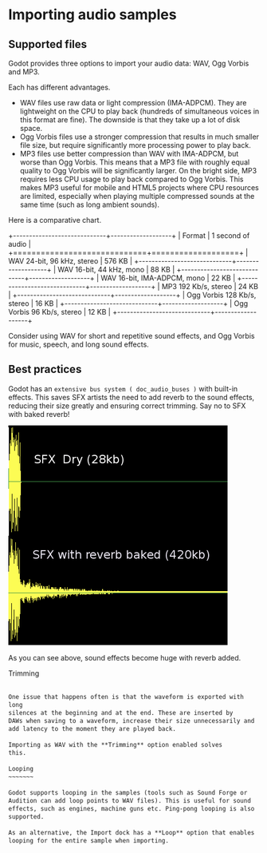 

Importing audio samples
=======================

Supported files
---------------

Godot provides three options to import your audio data: WAV, Ogg Vorbis
and MP3.

Each has different advantages.

* WAV files use raw data or light compression (IMA-ADPCM). They are lightweight
  on the CPU to play back (hundreds of simultaneous voices in this format are
  fine). The downside is that they take up a lot of disk space.
* Ogg Vorbis files use a stronger compression that results in much
  smaller file size, but require significantly more processing power to
  play back.
* MP3 files use better compression than WAV with IMA-ADPCM, but worse than
  Ogg Vorbis. This means that a MP3 file with roughly equal quality to
  Ogg Vorbis will be significantly larger. On the bright side, MP3 requires
  less CPU usage to play back compared to Ogg Vorbis. This makes MP3 useful
  for mobile and HTML5 projects where CPU resources are limited, especially
  when playing multiple compressed sounds at the same time (such as long
  ambient sounds).

Here is a comparative chart.

+-----------------------------+-------------------+
| Format                      | 1 second of audio |
+=============================+===================+
| WAV 24-bit, 96 kHz, stereo  | 576 KB            |
+-----------------------------+-------------------+
| WAV 16-bit, 44 kHz, mono    | 88 KB             |
+-----------------------------+-------------------+
| WAV 16-bit, IMA-ADPCM, mono | 22 KB             |
+-----------------------------+-------------------+
| MP3 192 Kb/s, stereo        | 24 KB             |
+-----------------------------+-------------------+
| Ogg Vorbis 128 Kb/s, stereo | 16 KB             |
+-----------------------------+-------------------+
| Ogg Vorbis 96 Kb/s, stereo  | 12 KB             |
+-----------------------------+-------------------+

Consider using WAV for short and repetitive sound effects, and Ogg Vorbis
for music, speech, and long sound effects.

Best practices
--------------

Godot has an `extensive bus system ( doc_audio_buses )` with built-in effects.
This saves SFX artists the need to add reverb to the sound effects,
reducing their size greatly and ensuring correct trimming. Say no to SFX
with baked reverb!

![](img/reverb.png)

As you can see above, sound effects become huge with reverb added.

Trimming
~~~~~~~~

One issue that happens often is that the waveform is exported with long
silences at the beginning and at the end. These are inserted by
DAWs when saving to a waveform, increase their size unnecessarily and
add latency to the moment they are played back.

Importing as WAV with the **Trimming** option enabled solves
this.

Looping
~~~~~~~

Godot supports looping in the samples (tools such as Sound Forge or
Audition can add loop points to WAV files). This is useful for sound
effects, such as engines, machine guns etc. Ping-pong looping is also
supported.

As an alternative, the Import dock has a **Loop** option that enables
looping for the entire sample when importing.
